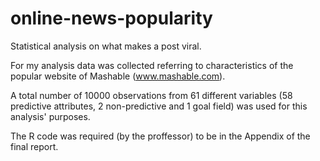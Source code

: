 # online-news-popularity

Statistical analysis on what makes a post viral.

For my analysis data was collected referring to characteristics of the popular website of Mashable (www.mashable.com). 

A total number of 10000 observations from 61 different variables (58 predictive attributes, 2 non-predictive and 1 goal field) was used for this analysis' purposes.

The R code was required (by the proffessor) to be in the Appendix of the final report.
